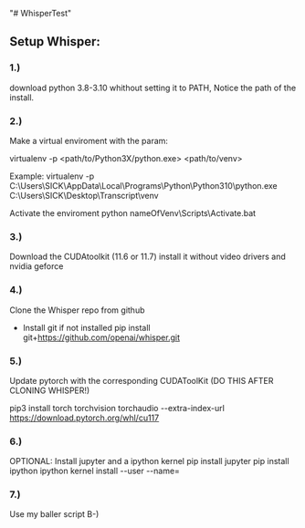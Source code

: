"# WhisperTest" 
## Setup Whisper:

### 1.)
download python 3.8-3.10 whithout setting it to PATH, Notice the path of the install. 

### 2.)
Make a virtual enviroment with the param:

virtualenv -p <path/to/Python3X/python.exe> <path/to/venv>

Example:
virtualenv -p C:\Users\SICK\AppData\Local\Programs\Python\Python310\python.exe C:\Users\SICK\Desktop\Transcript\venv

Activate the enviroment
python nameOfVenv\Scripts\Activate.bat


### 3.)
Download the CUDAtoolkit (11.6 or 11.7) install it without video drivers and nvidia geforce


### 4.)
Clone the Whisper repo from github
- Install git if not installed
pip install git+https://github.com/openai/whisper.git 


### 5.)
Update pytorch with the corresponding CUDAToolKit (DO THIS AFTER CLONING WHISPER!)

pip3 install torch torchvision torchaudio --extra-index-url https://download.pytorch.org/whl/cu117

### 6.)
OPTIONAL: Install jupyter and a ipython kernel
pip install jupyter
pip install ipython
ipython kernel install --user --name=<name of venv>

### 7.)
Use my baller script B-)

